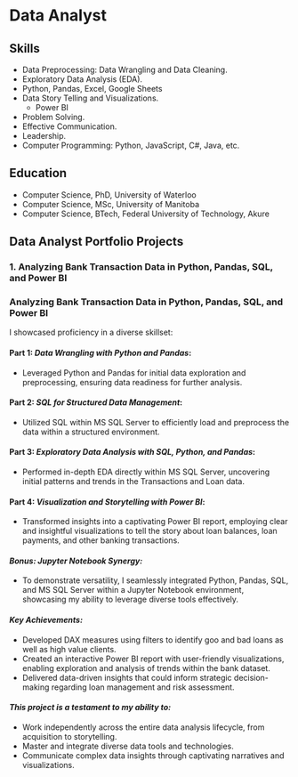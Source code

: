 # Data Analyst

## Skills
 * Data Preprocessing: Data Wrangling and Data Cleaning.
 * Exploratory Data Analysis (EDA).
  * Python, Pandas, Excel, Google Sheets
 * Data Story Telling and Visualizations.
   - Power BI
 * Problem Solving.
 * Effective Communication.
 * Leadership.
 * Computer Programming: Python, JavaScript, C#, Java, etc.

## Education
 * Computer Science, PhD, University of Waterloo
 * Computer Science, MSc, University of Manitoba
 * Computer Science, BTech, Federal University of Technology, Akure

## Data Analyst Portfolio Projects
### 1. Analyzing Bank Transaction Data in Python, Pandas, SQL, and Power BI

### Analyzing Bank Transaction Data in Python, Pandas, SQL, and Power BI
I showcased proficiency in a diverse skillset:

#### Part 1: *Data Wrangling with Python and Pandas*:
  * Leveraged Python and Pandas for initial data exploration and preprocessing, ensuring data readiness for further analysis.

#### Part 2: *SQL for Structured Data Management*:
  * Utilized SQL within MS SQL Server to efficiently load and preprocess the data within a structured environment.

#### Part 3: *Exploratory Data Analysis with SQL, Python, and Pandas*:
  * Performed in-depth EDA directly within MS SQL Server, uncovering initial patterns and trends in the Transactions and Loan data.

#### Part 4: *Visualization and Storytelling with Power BI*:
  * Transformed insights into a captivating Power BI report, employing clear and insightful visualizations to tell the story about loan balances, loan payments, and other banking transactions.

#### *Bonus: Jupyter Notebook Synergy:*

  * To demonstrate versatility, I seamlessly integrated Python, Pandas, SQL, and MS SQL Server within a Jupyter Notebook environment, showcasing my ability to leverage diverse tools effectively.

#### *Key Achievements:*

  * Developed DAX measures using filters to identify goo and bad loans as well as high value clients.
  * Created an interactive Power BI report with user-friendly visualizations, enabling exploration and analysis of trends within the bank dataset.
  * Delivered data-driven insights that could inform strategic decision-making regarding loan management and risk assessment.

#### *This project is a testament to my ability to:*

  * Work independently across the entire data analysis lifecycle, from acquisition to storytelling.
  * Master and integrate diverse data tools and technologies.
  * Communicate complex data insights through captivating narratives and visualizations.
